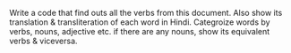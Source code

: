 Write a code that find outs all the verbs from this document.
Also show its translation & transliteration of each word in Hindi.
Categroize words by verbs, nouns, adjective etc.
if there are any nouns, show its equivalent verbs & viceversa. 
